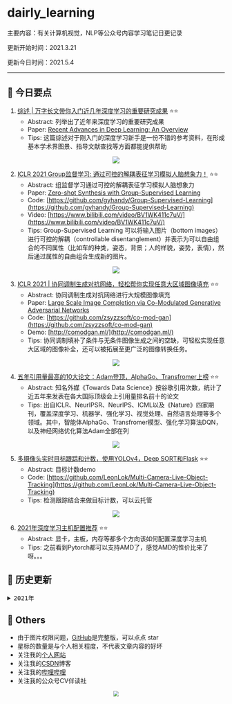 # dairly_learning
主要内容：有关计算机视觉，NLP等公众号内容学习笔记日更记录

更新开始时间：2021.3.21

更新今日时间：2021.5.4

------



## :paperclip:  今日要点

1. [综述 | 万字长文带你入门近几年深度学习的重要研究成果](https://mp.weixin.qq.com/s/S7EmzxGezAXP3-kpPWyfWw)         :star::star:
   - Abstract: 列举出了近年来深度学习的重要研究成果
   - Paper: [Recent Advances in Deep Learning: An Overview](https://arxiv.org/pdf/1807.08169v1.pdf)
   - Tips: 这篇综述对于刚入门的深度学习新手是一份不错的参考资料，在形成基本学术界图景、指导文献查找等方面都能提供帮助

<div align=center><img src="https://mmbiz.qpic.cn/mmbiz_png/KmXPKA19gW9iadNGuZLE3iaGcoyKmz4oy8kpaRx8LN0cPiburLciaoxIbCqYYPDtdfMbHnWFXpkibhDOg0GWDOCZiaUA/640?wx_fmt=jpeg&tp=webp&wxfrom=5&wx_lazy=1&wx_co=1" style='zoom:100%'>
</div>

2. [ICLR 2021 Group监督学习: 通过可控的解耦表征学习模拟人脑想象力！](https://mp.weixin.qq.com/s/lGzYW7YfLja4aFh7JMI8Iw)       :star::star:
   - Abstract: 组监督学习通过可控的解耦表征学习模拟人脑想象力
   - Paper: [Zero-shot Synthesis with Group-Supervised Learning](https://openreview.net/pdf?id=8wqCDnBmnrT)
   - Code: [https://github.com/gyhandy/Group-Supervised-Learning](https://github.com/gyhandy/Group-Supervised-Learning)
   - Video: [https://www.bilibili.com/video/BV1WK411c7uV/](https://www.bilibili.com/video/BV1WK411c7uV/)
   - Tips: Group-Supervised Learning 可以将输入图片（bottom images）进行可控的解耦（controllable disentanglement）并表示为可以自由组合的不同属性（比如车的种类，姿态，背景；人的样貌，姿势，表情），然后通过属性的自由组合生成新的图片。

<div align=center><img src="https://mmbiz.qpic.cn/mmbiz_jpg/cNFA8C0uVPv5v3IbNKibQwzT6NkZoiaib6dQUEMjI0hSIcULpFoRmqnSYqOqibPGyoibSQkBicrLKVfkSsOZicUjqdwtg/640?wx_fmt=jpeg&tp=webp&wxfrom=5&wx_lazy=1&wx_co=1" style='zoom:100%'>
</div>


3. [ICLR 2021 | 协同调制生成对抗网络，轻松帮你实现任意大区域图像填充](https://mp.weixin.qq.com/s/6e4dNKiZ1FTm-sy7x9g2OA)       :star::star:
   - Abstract: 协同调制生成对抗网络进行大规模图像填充
   - Paper: [Large Scale Image Completion via Co-Modulated Generative Adversarial Networks](https://arxiv.org/pdf/2103.10428)
   - Code: [https://github.com/zsyzzsoft/co-mod-gan](https://github.com/zsyzzsoft/co-mod-gan)
   - Demo: [http://comodgan.ml/](http://comodgan.ml/)
   - Tips: 协同调制填补了条件与无条件图像生成之间的空缺，可轻松实现任意大区域的图像补全，还可以被拓展至更广泛的图像转换任务。

<div align=center><img src="https://mmbiz.qpic.cn/mmbiz_png/HkPvwCuFwNNMnqdkxRbeOVVTIoqlRUCh0ZMpvfyKy5bmDkBwEKyy6oAYqj8eXRa2FAJOW9cOdHhPCQJYGuRXdA/640?wx_fmt=png&tp=webp&wxfrom=5&wx_lazy=1&wx_co=1" style='zoom:100%'>
</div>

4. [五年引用量最高的10大论文：Adam登顶，AlphaGo、Transfromer上榜](https://mp.weixin.qq.com/s/HDlXEJ5I0F7SLNNjLsdX-A)       :star::star:
   - Abstract: 知名外媒《Towards Data Science》按谷歌引用次数，统计了近五年来发表在各大国际顶级会上引用量排名前十的论文
   - Tips: 出自ICLR、NeurIPSR、NeurIPS、ICML以及《Nature》四家期刊，覆盖深度学习、机器学、强化学习、视觉处理、自然语言处理等多个领域。其中，智能体AlphaGo、Transfromer模型、强化学习算法DQN，以及神经网络优化算法Adam全部在列

<div align=center><img src="https://mmbiz.qpic.cn/mmbiz_png/cNFA8C0uVPvDaZiaTAcOflWw55aH4wZvS3bHYWgndJUiaAyuzxHrprPf3DIGcC7pwTWFVH7wicVZCK80yEw7kRIqw/640?wx_fmt=png&tp=webp&wxfrom=5&wx_lazy=1&wx_co=1" style='zoom:100%'>
</div>

5. [多摄像头实时目标跟踪和计数，使用YOLOv4，Deep SORT和Flask](https://mp.weixin.qq.com/s/Ud7_40VUlvTfBHAkxHdL7w)       :star::star:
   - Abstract: 目标计数demo
   - Code: [https://github.com/LeonLok/Multi-Camera-Live-Object-Tracking](https://github.com/LeonLok/Multi-Camera-Live-Object-Tracking)
   - Tips: 检测跟踪结合来做目标计数，可以云托管

<div align=center><img src="https://mmbiz.qpic.cn/mmbiz_gif/KYSDTmOVZvrPGhkkvYwMF0G1gjOtdbWcXk2icp4AuRn6iajJH8jWp2mYia4CjmoBrZDzyiboCGvznHKsNvBu69djAQ/640?wx_fmt=gif&tp=webp&wxfrom=5&wx_lazy=1" style='zoom:100%'>
</div>

6. [2021年深度学习主机配置推荐](https://mp.weixin.qq.com/s/oXbBrm8SHTeNH2yACKSDaA)       :star::star:
   - Abstract: 显卡，主板，内存等都多个方向该如何配置深度学习主机
   - Tips: 之前看到Pytorch都可以支持AMD了，感觉AMD的性价比来了呀。。。




## :paperclip:  历史更新

<pre><details><summary>2021年</summary>
<details><summary>3月</summary>
    1. <a href="notes/202103/0321.md" target="_blank">公众号内容拓展学习笔记（2021.3.21）</a>
    2. <a href="notes/202103/0322.md" target="_blank">公众号内容拓展学习笔记（2021.3.22）</a>
    3. <a href="notes/202103/0323.md" target="_blank">公众号内容拓展学习笔记（2021.3.23）</a>
    4. <a href="notes/202103/0324.md" target="_blank">公众号内容拓展学习笔记（2021.3.24）</a>
    5. <a href="notes/202103/0325.md" target="_blank">公众号内容拓展学习笔记（2021.3.25）</a>
    6. <a href="notes/202103/0326.md" target="_blank">公众号内容拓展学习笔记（2021.3.26）</a>
    7. <a href="notes/202103/0327.md" target="_blank">公众号内容拓展学习笔记（2021.3.27）</a>
    8. <a href="notes/202103/0328.md" target="_blank">公众号内容拓展学习笔记（2021.3.28）</a>
    9. <a href="notes/202103/0329.md" target="_blank">公众号内容拓展学习笔记（2021.3.29）</a>
    10. <a href="notes/202103/0330.md" target="_blank">公众号内容拓展学习笔记（2021.3.30）</a>
    11. <a href="notes/202103/0331.md" target="_blank">公众号内容拓展学习笔记（2021.3.31）</a>
</details>
<details><summary>4月</summary>
    1. <a href="notes/202104/0401.md" target="_blank">公众号内容拓展学习笔记（2021.4.1）</a>
    2. <a href="notes/202104/0402.md" target="_blank">公众号内容拓展学习笔记（2021.4.2）</a>
    3. <a href="notes/202104/0403.md" target="_blank">公众号内容拓展学习笔记（2021.4.3）</a>
    4. <a href="notes/202104/0404.md" target="_blank">公众号内容拓展学习笔记（2021.4.4）</a>
    5. <a href="notes/202104/0405.md" target="_blank">公众号内容拓展学习笔记（2021.4.5）</a>
    6. <a href="notes/202104/0406.md" target="_blank">公众号内容拓展学习笔记（2021.4.6）</a>
    7. <a href="notes/202104/0407.md" target="_blank">公众号内容拓展学习笔记（2021.4.7）</a>
    8. <a href="notes/202104/0408.md" target="_blank">公众号内容拓展学习笔记（2021.4.8）</a>
    9. <a href="notes/202104/0409.md" target="_blank">公众号内容拓展学习笔记（2021.4.9）</a>
    10. <a href="notes/202104/0410.md" target="_blank">公众号内容拓展学习笔记（2021.4.10）</a>
    11. <a href="notes/202104/0411.md" target="_blank">公众号内容拓展学习笔记（2021.4.11）</a>
    12. <a href="notes/202104/0412.md" target="_blank">公众号内容拓展学习笔记（2021.4.12）</a>
    13. <a href="notes/202104/0413.md" target="_blank">公众号内容拓展学习笔记（2021.4.13）</a>
    14. <a href="notes/202104/0414.md" target="_blank">公众号内容拓展学习笔记（2021.4.14）</a>
    15. <a href="notes/202104/0415.md" target="_blank">公众号内容拓展学习笔记（2021.4.15）</a>
    16. <a href="notes/202104/0416.md" target="_blank">公众号内容拓展学习笔记（2021.4.16）</a>
    17. <a href="notes/202104/0417.md" target="_blank">公众号内容拓展学习笔记（2021.4.17）</a>
    18. <a href="notes/202104/0418.md" target="_blank">公众号内容拓展学习笔记（2021.4.18）</a>
    19. <a href="notes/202104/0419.md" target="_blank">公众号内容拓展学习笔记（2021.4.19）</a>
    20. <a href="notes/202104/0420.md" target="_blank">公众号内容拓展学习笔记（2021.4.20）</a>
    21. <a href="notes/202104/0421.md" target="_blank">公众号内容拓展学习笔记（2021.4.21）</a>
    22. <a href="notes/202104/0422.md" target="_blank">公众号内容拓展学习笔记（2021.4.22）</a>
    23. <a href="notes/202104/0423.md" target="_blank">公众号内容拓展学习笔记（2021.4.23）</a>
    24. <a href="notes/202104/0424.md" target="_blank">公众号内容拓展学习笔记（2021.4.24）</a>
    25. <a href="notes/202104/0425.md" target="_blank">公众号内容拓展学习笔记（2021.4.25）</a>
    26. <a href="notes/202104/0426.md" target="_blank">公众号内容拓展学习笔记（2021.4.26）</a>
    27. <a href="notes/202104/0427.md" target="_blank">公众号内容拓展学习笔记（2021.4.27）</a>
    28. <a href="notes/202104/0428.md" target="_blank">公众号内容拓展学习笔记（2021.4.28）</a>
    29. <a href="notes/202104/0429.md" target="_blank">公众号内容拓展学习笔记（2021.4.29）</a>
    30. <a href="notes/202104/0430.md" target="_blank">公众号内容拓展学习笔记（2021.4.30）</a>
</details>
<details><summary>5月</summary>
    1. <a href="notes/202105/0501.md" target="_blank">公众号内容拓展学习笔记（2021.5.1）</a>
    2. <a href="notes/202105/0502.md" target="_blank">公众号内容拓展学习笔记（2021.5.2）</a>
    3. <a href="notes/202105/0503.md" target="_blank">公众号内容拓展学习笔记（2021.5.3）</a>
    4. <a href="notes/202105/0504.md" target="_blank">公众号内容拓展学习笔记（2021.5.4）</a>
</details>
</pre>





## :paperclip:  Others

- 由于图片权限问题，[GitHub](https://github.com/xiaoxuebajie/dairly_learning)是完整版，可以点点 star
- 星标的数量是与个人相关程度，不代表文章内容的好坏
- 关注我的[个人网站](http://www.cvbds.cn/)
- 关注我的[CSDN](https://blog.csdn.net/xiaoxuebajie)博客
- 关注我的[哔哩哔哩](https://space.bilibili.com/424394389)
- 关注我的公众号CV伴读社

<div align=center><img src="https://img-blog.csdnimg.cn/202005031406335.jpg" style='zoom:80%'>
</div>